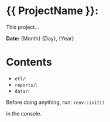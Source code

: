 # {{ ProjectName }}:

This project...

**Date:** {Month} {Day}, {Year}

# Contents

- `etl/`:
- `reports/`:
- `data/`:

Before doing anything, run:
`renv::init()` 

in the console.